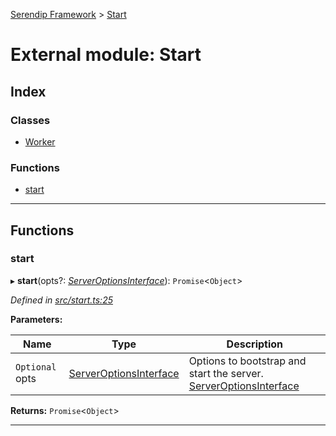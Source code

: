 [Serendip Framework](../README.md) > [Start](../modules/start.md)

# External module: Start

## Index

### Classes

* [Worker](../classes/start.worker.md)

### Functions

* [start](start.md#start-1)

---

## Functions

<a id="start-1"></a>

###  start

▸ **start**(opts?: *[ServerOptionsInterface](../interfaces/server.serveroptionsinterface-1.md)*): `Promise`<`Object`>

*Defined in [src/start.ts:25](https://github.com/m-esm/serendip/blob/17b0858/src/start.ts#L25)*

**Parameters:**

| Name | Type | Description |
| ------ | ------ | ------ |
| `Optional` opts | [ServerOptionsInterface](../interfaces/server.serveroptionsinterface-1.md) |  Options to bootstrap and start the server. [ServerOptionsInterface](../interfaces/server.serveroptionsinterface.md) |

**Returns:** `Promise`<`Object`>

___

